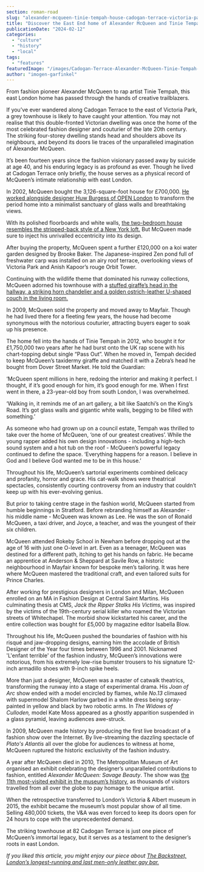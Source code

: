 ```yaml
---
section: roman-road
slug: "alexander-mcqueen-tinie-tempah-house-cadogan-terrace-victoria-park"
title: "Discover the East End home of Alexander McQueen and Tinie Tempah"
publicationDate: "2024-02-12"
categories: 
  - "culture"
  - "history"
  - "local"
tags: 
  - "features"
featuredImage: "/images/Cadogan-Terrace-Alexander-McQueen-Tinie-Tempah-1.jpg"
author: "imogen-garfinkel"
---
```


From fashion pioneer Alexander McQueen to rap artist Tinie Tempah, this east London home has passed through the hands of creative trailblazers.

If you’ve ever wandered along Cadogan Terrace to the east of Victoria Park, a grey townhouse is likely to have caught your attention. You may not realise that this double-fronted Victorian dwelling was once the home of the most celebrated fashion designer and couturier of the late 20th century. The striking four-storey dwelling stands head and shoulders above its neighbours, and beyond its doors lie traces of the unparalleled imagination of Alexander McQueen.

It’s been fourteen years since the fashion visionary passed away by suicide at age 40, and his enduring legacy is as profound as ever. Though he lived at Cadogan Terrace only briefly, the house serves as a physical record of McQueen’s intimate relationship with east London.

In 2002, McQueen bought the 3,126-square-foot house for £700,000. [He worked alongside designer Huw Burgess of OPEN London](https://www.dezeen.com/2017/03/21/tinie-tempah-exclusive-interview-london-house-alexander-mcqueen/) to transform the period home into a minimalist sanctuary of glass walls and breathtaking views.

With its polished floorboards and white walls, [the two-bedroom house resembles the stripped-back style of a New York loft.](https://www.telegraph.co.uk/money/property/buying-selling/look-inside-alexander-mcqueens-hackney-townhouse-complete-furnishings/) But McQueen made sure to inject his unrivalled eccentricity into its design.

After buying the property, McQueen spent a further £120,000 on a koi water garden designed by Brooke Baker. The Japanese-inspired Zen pond full of freshwater carp was installed on an airy roof terrace, overlooking views of Victoria Park and Anish Kapoor’s rouge Orbit Tower.

Continuing with the wildlife theme that dominated his runway collections, McQueen adorned his townhouse with a [stuffed giraffe’s head in the hallway, a striking horn chandelier and a golden ostrich-leather U-shaped couch in the living room.](https://www.theguardian.com/lifeandstyle/2019/dec/15/tinie-tempah-hackney-london-alexander-mcqueen-house-design-stormzy-takeover-observer-magazine)

In 2009, McQueen sold the property and moved away to Mayfair. Though he had lived there for a fleeting few years, the house had become synonymous with the notorious couturier, attracting buyers eager to soak up his presence. 

The home fell into the hands of Tinie Tempah in 2012, who bought it for £1,750,000 two years after he had burst onto the UK rap scene with his chart-topping debut single “Pass Out”. When he moved in, Tempah decided to keep McQueen’s taxidermy giraffe and matched it with a Zebra’s head he bought from Dover Street Market. He told the Guardian:

‘McQueen spent millions in here, redoing the interior and making it perfect. I thought, if it’s good enough for him, it’s good enough for me. When I first went in there, a 23-year-old boy from south London, I was overwhelmed.

‘Walking in, it reminds me of an art gallery, a bit like Saatchi’s on the King’s Road. It’s got glass walls and gigantic white walls, begging to be filled with something.’

As someone who had grown up on a council estate, Tempah was thrilled to take over the home of McQueen, ‘one of our greatest creatives’. While the young rapper added his own design innovations - including a high-tech sound system and a hot tub on the roof - McQueen’s powerful legacy continued to define the space. ‘Everything happens for a reason. I believe in God and I believe God wanted me to be in this house.’

Throughout his life, McQueen’s sartorial experiments combined delicacy and profanity, horror and grace. His cat-walk shows were theatrical spectacles, consistently courting controversy from an industry that couldn’t keep up with his ever-evolving genius.

But prior to taking centre stage in the fashion world, McQueen started from humble beginnings in Stratford. Before rebranding himself as Alexander - his middle name - McQueen was known as Lee. He was the son of Ronald McQueen, a taxi driver, and Joyce, a teacher, and was the youngest of their six children.

McQueen attended Rokeby School in Newham before dropping out at the age of 16 with just one O-level in art. Even as a teenager, McQueen was destined for a different path, itching to get his hands on fabric. He became an apprentice at Anderson & Sheppard at Savile Row, a historic neighbourhood in Mayfair known for bespoke men’s tailoring. It was here where McQueen mastered the traditional craft, and even tailored suits for Prince Charles.

After working for prestigious designers in London and Milan, McQueen enrolled on an MA in Fashion Design at Central Saint Martins. His culminating thesis at CMS, _Jack the Ripper Stalks His Victims_, was inspired by the victims of the 19th-century serial killer who roamed the Victorian streets of Whitechapel. The morbid show kickstarted his career, and the entire collection was bought for £5,000 by magazine editor Isabella Blow.

Throughout his life, McQueen pushed the boundaries of fashion with his risqué and jaw-dropping designs, earning him the accolade of British Designer of the Year four times between 1996 and 2001. Nicknamed 'L'enfant terrible' of the fashion industry, McQueen’s innovations were notorious, from his extremely low-rise bumster trousers to his signature 12-inch armadillo shoes with 9-inch spike heels.

More than just a designer, McQueen was a master of catwalk theatrics, transforming the runway into a stage of experimental drama. His _Joan of Arc_ show ended with a model encircled by flames, while _No.13_ climaxed with supermodel Shalom Harlow garbed in a white dress being spray-painted in yellow and black by two robotic arms. In _The Widows of Culloden,_ model Kate Moss appeared as a ghostly apparition suspended in a glass pyramid, leaving audiences awe-struck.

In 2009, McQueen made history by producing the first live broadcast of a fashion show over the Internet. By live-streaming the dazzling spectacle of _Plato's Atlantis_ all over the globe for audiences to witness at home, McQueen ruptured the historic exclusivity of the fashion industry.

A year after McQueen died in 2010, The Metropolitan Museum of Art organised an exhibit celebrating the designer’s unparalleled contributions to fashion, entitled _Alexander McQueen: Savage Beauty_. The show was [the 11th most-visited exhibit in the museum’s history](https://crfashionbook.com/fashion-a19431433-alexander-mcqueen-legacy-birthday/), as thousands of visitors travelled from all over the globe to pay homage to the unique artist. 

When the retrospective transferred to London’s Victoria & Albert museum in 2015, the exhibit became the museum’s most popular show of all time. Selling 480,000 tickets, the V&A was even forced to keep its doors open for 24 hours to cope with the unprecedented demand.

The striking townhouse at 82 Cadogan Terrace is just one piece of McQueen’s immortal legacy, but it serves as a testament to the designer’s roots in east London.

_If you liked this article, you might enjoy our piece about_ [_The Backstreet, London’s longest-running and last men-only leather gay bar._](https://romanroadlondon.com/the-backstreet-gay-leather-fetish-club-mile-end/)


